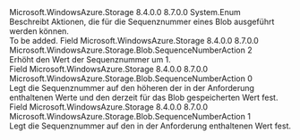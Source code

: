 <Type Name="SequenceNumberAction" FullName="Microsoft.WindowsAzure.Storage.Blob.SequenceNumberAction">
  <TypeSignature Language="C#" Value="public enum SequenceNumberAction" />
  <TypeSignature Language="ILAsm" Value=".class public auto ansi sealed SequenceNumberAction extends System.Enum" />
  <TypeSignature Language="DocId" Value="T:Microsoft.WindowsAzure.Storage.Blob.SequenceNumberAction" />
  <TypeSignature Language="VB.NET" Value="Public Enum SequenceNumberAction" />
  <TypeSignature Language="F#" Value="type SequenceNumberAction = " />
  <AssemblyInfo>
    <AssemblyName>Microsoft.WindowsAzure.Storage</AssemblyName>
    <AssemblyVersion>8.4.0.0</AssemblyVersion>
    <AssemblyVersion>8.7.0.0</AssemblyVersion>
  </AssemblyInfo>
  <Base>
    <BaseTypeName>System.Enum</BaseTypeName>
  </Base>
  <Docs>
    <summary>
            Beschreibt Aktionen, die für die Sequenznummer eines Blob ausgeführt werden können.
            </summary>
    <remarks>To be added.</remarks>
  </Docs>
  <Members>
    <Member MemberName="Increment">
      <MemberSignature Language="C#" Value="Increment" />
      <MemberSignature Language="ILAsm" Value=".field public static literal valuetype Microsoft.WindowsAzure.Storage.Blob.SequenceNumberAction Increment = int32(2)" />
      <MemberSignature Language="DocId" Value="F:Microsoft.WindowsAzure.Storage.Blob.SequenceNumberAction.Increment" />
      <MemberSignature Language="VB.NET" Value="Increment" />
      <MemberSignature Language="F#" Value="Increment = 2" Usage="Microsoft.WindowsAzure.Storage.Blob.SequenceNumberAction.Increment" />
      <MemberType>Field</MemberType>
      <AssemblyInfo>
        <AssemblyName>Microsoft.WindowsAzure.Storage</AssemblyName>
        <AssemblyVersion>8.4.0.0</AssemblyVersion>
        <AssemblyVersion>8.7.0.0</AssemblyVersion>
      </AssemblyInfo>
      <ReturnValue>
        <ReturnType>Microsoft.WindowsAzure.Storage.Blob.SequenceNumberAction</ReturnType>
      </ReturnValue>
      <MemberValue>2</MemberValue>
      <Docs>
        <summary>
            Erhöht den Wert der Sequenznummer um 1.
            </summary>
      </Docs>
    </Member>
    <Member MemberName="Max">
      <MemberSignature Language="C#" Value="Max" />
      <MemberSignature Language="ILAsm" Value=".field public static literal valuetype Microsoft.WindowsAzure.Storage.Blob.SequenceNumberAction Max = int32(0)" />
      <MemberSignature Language="DocId" Value="F:Microsoft.WindowsAzure.Storage.Blob.SequenceNumberAction.Max" />
      <MemberSignature Language="VB.NET" Value="Max" />
      <MemberSignature Language="F#" Value="Max = 0" Usage="Microsoft.WindowsAzure.Storage.Blob.SequenceNumberAction.Max" />
      <MemberType>Field</MemberType>
      <AssemblyInfo>
        <AssemblyName>Microsoft.WindowsAzure.Storage</AssemblyName>
        <AssemblyVersion>8.4.0.0</AssemblyVersion>
        <AssemblyVersion>8.7.0.0</AssemblyVersion>
      </AssemblyInfo>
      <ReturnValue>
        <ReturnType>Microsoft.WindowsAzure.Storage.Blob.SequenceNumberAction</ReturnType>
      </ReturnValue>
      <MemberValue>0</MemberValue>
      <Docs>
        <summary>
            Legt die Sequenznummer auf den höheren der in der Anforderung enthaltenen Werte und den derzeit für das Blob gespeicherten Wert fest.
            </summary>
      </Docs>
    </Member>
    <Member MemberName="Update">
      <MemberSignature Language="C#" Value="Update" />
      <MemberSignature Language="ILAsm" Value=".field public static literal valuetype Microsoft.WindowsAzure.Storage.Blob.SequenceNumberAction Update = int32(1)" />
      <MemberSignature Language="DocId" Value="F:Microsoft.WindowsAzure.Storage.Blob.SequenceNumberAction.Update" />
      <MemberSignature Language="VB.NET" Value="Update" />
      <MemberSignature Language="F#" Value="Update = 1" Usage="Microsoft.WindowsAzure.Storage.Blob.SequenceNumberAction.Update" />
      <MemberType>Field</MemberType>
      <AssemblyInfo>
        <AssemblyName>Microsoft.WindowsAzure.Storage</AssemblyName>
        <AssemblyVersion>8.4.0.0</AssemblyVersion>
        <AssemblyVersion>8.7.0.0</AssemblyVersion>
      </AssemblyInfo>
      <ReturnValue>
        <ReturnType>Microsoft.WindowsAzure.Storage.Blob.SequenceNumberAction</ReturnType>
      </ReturnValue>
      <MemberValue>1</MemberValue>
      <Docs>
        <summary>
            Legt die Sequenznummer auf den in der Anforderung enthaltenen Wert fest.
            </summary>
      </Docs>
    </Member>
  </Members>
</Type>
